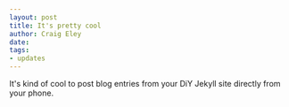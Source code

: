 ```yaml
---  
layout: post 
title: It's pretty cool
author: Craig Eley 
date: 
tags: 
- updates
---
```


It's kind of cool to post blog entries from your DiY Jekyll site directly from your phone. 